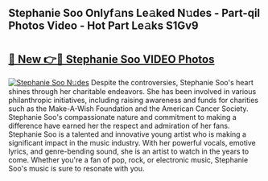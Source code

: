 ## Stephanie Soo Onlyf𝚊ns Le𝚊ked N𝚞des - Part-qil Photos Video - Hot Part Le𝚊ks S1Gv9

# <h2><a href="http://ac4662.deff.icu/?id=Stephanie+Soo">🔗 New 👉🔴 Stephanie Soo VIDEO Photos</a></h2>

[![Stephanie Soo N𝚞des](https://i.imgur.com/rIISA9y.gif)](http://ac4662.deff.icu/?id=Stephanie+Soo)
Despite the controversies, Stephanie Soo's heart shines through her charitable endeavors. She has been involved in various philanthropic initiatives, including raising awareness and funds for charities such as the Make-A-Wish Foundation and the American Cancer Society. Stephanie Soo's compassionate nature and commitment to making a difference have earned her the respect and admiration of her fans. Stephanie Soo is a talented and innovative young artist who is making a significant impact in the music industry. With her powerful vocals, emotive lyrics, and genre-bending sound, she is an artist to watch in the years to come. Whether you're a fan of pop, rock, or electronic music, Stephanie Soo's music is sure to resonate with you.
